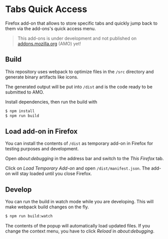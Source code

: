 # Tabs Quick Access

Firefox add-on that allows to store specific tabs and quickly jump back to them via the add-ons's quick access menu.

> This add-ons is under development and not published on [addons.mozilla.org](https://addons.mozilla.org) (AMO) yet!

## Build

This repository uses webpack to optimize files in the `/src` directory and generate binary artifacts like icons.

The generated output will be put into `/dist` and is the code ready to be submitted to AMO.

Install dependencies, then run the build with

```sh
$ npm install
$ npm run build
```

## Load add-on in Firefox

You can install the contents of `/dist` as temporary add-on in Firefox for testing purposes and development.

Open _about:debugging_ in the address bar and switch to the _This Firefox_ tab.

Click on _Load Temporary Add-on_ and open `/dist/manifest.json`. The add-on will stay loaded until you close Firefox.

## Develop

You can run the build in watch mode while you are developing. This will make webpack build changes on the fly.

```sh
$ npm run build:watch
```

The contents of the popup will automatically load updated files. If you change the context menu, you have to click _Reload_ in _about:debugging_.
